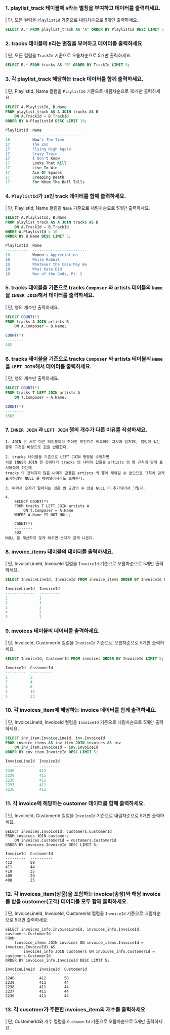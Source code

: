 ### 1. playlist_track 테이블에 `A`라는 별칭을 부여하고 데이터를 출력하세요.
| 단, 모든 컬럼을 `PlaylistId` 기준으로 내림차순으로 5개만 출력하세요.
```sql
SELECT A.* FROM playlist_track AS "A" ORDER BY PlaylistId DESC LIMIT 5;
```

### 2. tracks 테이블에 `B`라는 별칭을 부여하고 데이터를 출력하세요
| 단, 모든 컬럼을 `TrackId` 기준으로 오름차순으로 5개만 출력하세요.

```sql
SELECT B.* FROM tracks AS "B" ORDER BY TrackId LIMIT 5;
```

### 3. 각 playlist_track 해당하는 track 데이터를 함께 출력하세요.
| 단, PlaylistId, Name 컬럼을 `PlaylistId` 기준으로 내림차순으로 10개만 출력하세요. 

```sql
SELECT A.PlaylistId, B.Name
FROM playlist_track AS A JOIN tracks AS B
    ON A.TrackId = B.TrackId
ORDER BY A.PlaylistId DESC LIMIT 10;

PlaylistId  Name
----------  -----------------------
18          Now's The Time
17          The Zoo
17          Flying High Again
17          Crazy Train
17          I Don't Know
17          Looks That Kill
17          Live To Win
17          Ace Of Spades
17          Creeping Death
17          For Whom The Bell Tolls
```

### 4. `PlaylistId`가 `10`인 track 데이터를 함께 출력하세요. 
| 단, PlaylistId, Name 컬럼을 `Name` 기준으로 내림차순으로 5개만 출력하세요.

```sql
SELECT A.PlaylistId, B.Name
FROM playlist_track AS A JOIN tracks AS B
    ON A.TrackId = B.TrackId
WHERE A.PlaylistId = 10
ORDER BY B.Name DESC LIMIT 5;

PlaylistId  Name
----------  ------------------------
10          Women's Appreciation
10          White Rabbit
10          Whatever the Case May Be
10          What Kate Did
10          War of the Gods, Pt. 2
```

### 5. tracks 테이블을 기준으로 tracks `Composer` 와 artists 테이블의 `Name`을 `INNER JOIN`해서 데이터를 출력하세요.
| 단, 행의 개수만 출력하세요.
```sql
SELECT COUNT(*)
FROM tracks A JOIN artists B
    ON A.Composer = B.Name;

COUNT(*)
--------
402
```

### 6. tracks 테이블을 기준으로 tracks `Composer` 와 artists 테이블의 `Name`을 `LEFT JOIN`해서 데이터를 출력하세요.
| 단, 행의 개수만 출력하세요.
```sql
SELECT COUNT(*)
FROM tracks T LEFT JOIN artists A
    ON T.Composer = A.Name;

COUNT(*)
--------
3503
```

### 7. `INNER JOIN` 과 `LEFT JOIN` 행의 개수가 다른 이유를 작성하세요.
```plain
1. JOIN 은 서로 다른 테이블끼리 주어진 조건으로 비교하여 그것과 일치하는 컬럼이 있는 경우 그것을 바탕으로 값을 반환한다.

2. tracks 테이블을 기준으로 LEFT JOIN 명령을 수행하면
서로 INNER JOIN 한 것에다가 tracks 의 나머지 값들을 artists 의 행 규칙에 맞게 표시해줘야 하는데
tracks 의 겹쳐지지 않은 나머지 값들은 artists 의 행에 채워질 수 없으므로 규칙에 맞게 표시하려면 NULL 을 채워넣어서라도 보여준다.

3. 따라서 숫자가 달라지는 것은 빈 공간의 수 만큼 NULL 이 추가되어서 그렇다.

4. 
    SELECT COUNT(*)
	FROM tracks T LEFT JOIN artists A
    	ON T.Composer = A.Name
	WHERE A.Name IS NOT NULL;

    COUNT(*)
    --------
    402
NULL 을 계산하지 않게 해주면 숫자가 같게 나온다.
```

### 8. invoice_items 테이블의 데이터를 출력하세요.
| 단, InvoiceLineId, InvoiceId 컬럼을 `InvoiceId` 기준으로 오름차순으로 5개만 출력하세요.

```sql
SELECT InvoiceLineId, InvoiceId FROM invoice_items ORDER BY InvoiceId LIMIT 5;

InvoiceLineId  InvoiceId
-------------  ---------
1              1
2              1
3              2
4              2
5              2
```

### 9. invoices 테이블의 데이터를 출력하세요.
| 단, InvoiceId, CustomerId 컬럼을 `InvoiceId` 기준으로 오름차순으로 5개만 출력하세요.
```sql
SELECT InvoiceId, CustomerId FROM invoices ORDER BY InvoiceId LIMIT 5;

InvoiceId  CustomerId
---------  ----------
1          2
2          4
3          8
4          14
5          23
```

### 10. 각 invoices_item에 해당하는 invoice 데이터를 함께 출력하세요.
| 단, InvoiceLineId, InvoiceId 컬럼을 `InvoiceId` 기준으로 내림차순으로 5개만 출력하세요.

```sql
SELECT inv_item.InvoiceLineId, inv.InvoiceId
FROM invoice_items AS inv_item JOIN invoices AS inv
    ON inv_item.InvoiceId = inv.InvoiceId
ORDER BY inv_item.InvoiceId DESC LIMIT 5;

InvoiceLineId  InvoiceId
-------------  ---------
2240           412
2239           411
2238           411
2237           411
2236           411
```


### 11. 각 invoice에 해당하는 customer 데이터를 함께 출력하세요.
| 단, InvoiceId, CustomerId 컬럼을 `InvoiceId` 기준으로 내림차순으로 5개만 출력하세요.

```
SELECT invoices.InvoiceId, customers.CustomerId
FROM invoices JOIN customers
    ON invoices.CustomerId = customers.CustomerId
ORDER BY invoices.InvoiceId DESC LIMIT 5;

InvoiceId  CustomerId
---------  ----------
412        58
411        44
410        35
409        29
408        25
```

### 12. 각 invoices_item(상품)을 포함하는 invoice(송장)와 해당 invoice를 받을 customer(고객) 데이터를 모두 함께 출력하세요.
| 단, InvoiceLineId, InvoiceId, CustomerId 컬럼을 `InvoiceId` 기준으로 내림차순으로 5개만 출력하세요.

```
SELECT invoices_info.InvoiceLineId, invoices_info.InvoiceId, customers.CustomerId
FROM
    (invoice_items JOIN invoices ON invoice_items.InvoiceId = invoices.InvoiceId) AS
        invoices_info JOIN customers ON invoices_info.CustomerId = customers.CustomerId
ORDER BY invoices_info.InvoiceId DESC LIMIT 5;

InvoiceLineId  InvoiceId  CustomerId
-------------  ---------  ----------
2240           412        58
2239           411        44
2238           411        44
2237           411        44
2236           411        44
```

### 13. 각 cusotmer가 주문한 invoices_item의 개수를 출력하세요.
| 단, CustomerId와 개수 컬럼을 `CustomerId` 기준으로 오름차순으로 5개만 출력하세요.
```sql

```


